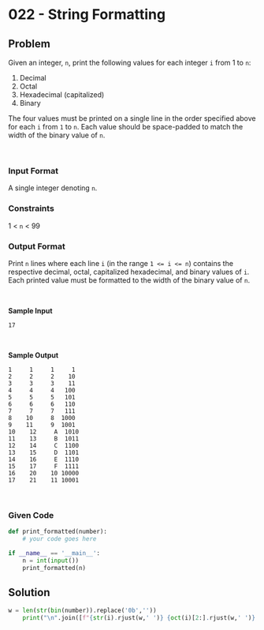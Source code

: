 # 022 - String Formatting

## Problem

Given an integer, `n`, print the following values for each integer `i` from 1 to `n`:

1. Decimal
2. Octal
3. Hexadecimal (capitalized)
4. Binary

The four values must be printed on a single line in the order specified above for each `i` from `1` to `n`. Each value should be space-padded to match the width of the binary value of `n`.

<br>

### Input Format

A single integer denoting `n`.


### Constraints


1 < `n` < 99



### Output Format

Print `n` lines where each line `i` (in the range `1 <= i <= n`) contains the respective decimal, octal, capitalized hexadecimal, and binary values of `i`. Each printed value must be formatted to the width of the binary value of `n`.

<br>

**Sample Input**

```
17
```

<br>

**Sample Output**

```
1     1     1     1
2     2     2    10
3     3     3    11
4     4     4   100
5     5     5   101
6     6     6   110
7     7     7   111
8    10     8  1000
9    11     9  1001
10    12     A  1010
11    13     B  1011
12    14     C  1100
13    15     D  1101
14    16     E  1110
15    17     F  1111
16    20    10 10000
17    21    11 10001
```



<br>


### Given Code

```python
def print_formatted(number):
    # your code goes here

if __name__ == '__main__':
    n = int(input())
    print_formatted(n)
```


## Solution

```python
w = len(str(bin(number)).replace('0b',''))
    print("\n".join([f"{str(i).rjust(w,' ')} {oct(i)[2:].rjust(w,' ')} {hex(i)[2:].upper().rjust(w,' ')} {bin(i)[2:].rjust(w,' ')}" for i in range(1,number+1)]))
```
